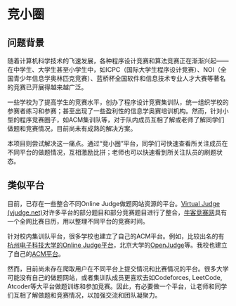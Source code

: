 # 竞小圈

## 问题背景

随着计算机科学技术的飞速发展，各种程序设计竞赛和算法竞赛正在渐渐兴起——在中学生、大学生甚至小学生中，如ICPC（国际大学生程序设计竞赛）、NOI（全国青少年信息学奥林匹克竞赛）、蓝桥杯全国软件和信息技术专业人才大赛等著名的竞赛已开展得越来越广泛。

一些学校为了提高学生的竞赛水平，创办了程序设计竞赛集训队，统一组织学校的参赛者练习和参赛；甚至出现了一些盈利性的信息学奥赛培训机构。然而，针对小型的程序竞赛圈子，如ACM集训队等，对于队内成员互相了解或老师了解同学们做题和竞赛情况，目前尚未有成熟的解决方案。

本项目则尝试解决这一痛点。通过“竞小圈”平台，同学们可快速查看所关注成员在不同平台的做题情况，互相激励比拼；老师也可以快速看到所关注队员的刷题状态。

## 类似平台

目前，已存在一些整合不同Online Judge做题网站资源的平台。[Virtual Judge (vjudge.net)](https://vjudge.net/)对许多平台的部分题目和部分竞赛题目进行了整合，[牛客竞赛网](https://ac.nowcoder.com/acm/contest/vip-index)具有一个全网比赛日历，用以整理不同平台的竞赛时间。

针对校内集训队平台，很多学校也建立了自己的ACM平台。例如，比较出名的有[杭州电子科技大学的Online Judge平台](http://acm.hdu.edu.cn/)，北京大学的[OpenJudge](http://openjudge.cn/)等。我校也建立了自己的[ACM平台](https://acm.uestc.edu.cn/)。

然而，目前尚未存在爬取用户在不同平台上提交情况和比赛情况的平台。很多大学可能没有自己的做题网站，或者集训队成员更喜欢去如Codeforces, LeetCode, Atcoder等大平台做题训练和参加竞赛。因此，有必要做一个平台，让老师和同学们互相了解做题和竞赛情况，以加强交流和团队凝聚力。

